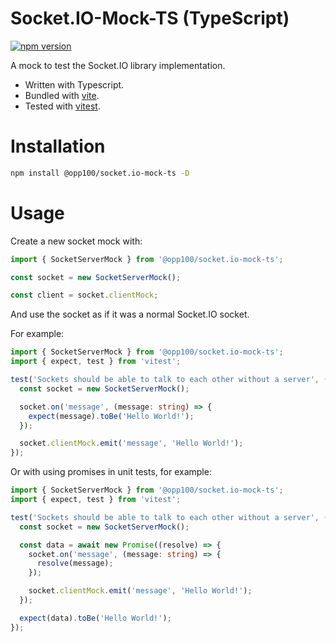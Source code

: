 # Socket.IO-Mock-TS (TypeScript)

[![npm version](https://badge.fury.io/js/socket.io-mock-ts.svg)](http://badge.fury.io/js/socket.io-mock-ts)

A mock to test the Socket.IO library implementation.

- Written with Typescript.
- Bundled with [vite](https://github.com/vitejs/vite).
- Tested with [vitest](https://github.com/vitest-dev/vitest).

# Installation

```bash
npm install @opp100/socket.io-mock-ts -D
```

# Usage

Create a new socket mock with:

```ts
import { SocketServerMock } from '@opp100/socket.io-mock-ts';

const socket = new SocketServerMock();

const client = socket.clientMock;
```

And use the socket as if it was a normal Socket.IO socket.

For example:

```ts
import { SocketServerMock } from '@opp100/socket.io-mock-ts';
import { expect, test } from 'vitest';

test('Sockets should be able to talk to each other without a server', () => {
  const socket = new SocketServerMock();

  socket.on('message', (message: string) => {
    expect(message).toBe('Hello World!');
  });

  socket.clientMock.emit('message', 'Hello World!');
});
```

Or with using promises in unit tests, for example:

```ts
import { SocketServerMock } from '@opp100/socket.io-mock-ts';
import { expect, test } from 'vitest';

test('Sockets should be able to talk to each other without a server', () => {
  const socket = new SocketServerMock();

  const data = await new Promise((resolve) => {
    socket.on('message', (message: string) => {
      resolve(message);
    });

    socket.clientMock.emit('message', 'Hello World!');
  });

  expect(data).toBe('Hello World!');
});
```
